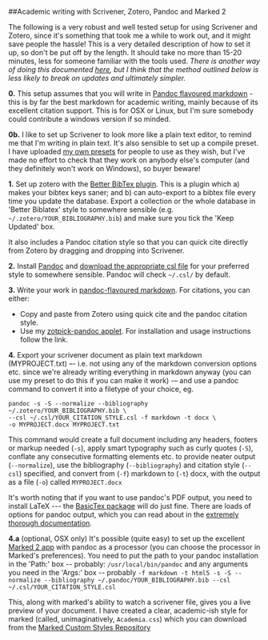 ##Academic writing with Scrivener, Zotero, Pandoc and Marked 2

The following is a very robust and well tested setup for using Scrivener and Zotero, since it's something that took me a while to work out, and it might save people the hassle! This is a very detailed description of how to set it up, so don't be put off by the length. It should take no more than 15-20 minutes, less for someone familiar with the tools used. *There is another way of doing this documented [here](https://zotplus.github.io/better-bibtex/cayw.html), but I think that the method outlined below is less likely to break on updates and ultimately simpler.*

**0.** This setup assumes that you will write in [Pandoc flavoured markdown](http://johnmacfarlane.net/pandoc/README.html#pandocs-markdown) - this is by far the best markdown for academic writing, mainly because of its excellent citation support. This is for OSX or Linux, but I'm sure somebody could contribute a windows version if so minded.

**0b.** I like to set up Scrivener to look more like a plain text editor, to remind me that I'm writing in plain text. It's also sensible to set up a compile preset. I have uploaded [my own presets](https://github.com/davepwsmith/academic-scrivener-howto/releases/download/1.0/prefs.zip) for people to use as they wish, but I've made no effort to check that they work on anybody else's computer (and they definitely won't work on Windows), so buyer beware!

**1.** Set up zotero with the [Better BibTex plugin](https://zotplus.github.io/better-bibtex/). This is a plugin which a) makes your bibtex keys saner; and b) can auto-export to a bibtex file every time you update the database. Export a collection or the whole database in 'Better Biblatex' style to somewhere sensible (e.g. `~/.zotero/YOUR_BIBLIOGRAPHY.bib`) and make sure you tick the 'Keep Updated' box. 

It also includes a Pandoc citation style so that you can quick cite directly from Zotero by dragging and dropping into Scrivener.

**2.** Install [Pandoc](http://pandoc.org/) and [download the appropriate csl file](http://citationstyles.org/) for your preferred style to somewhere sensible. Pandoc will check `~/.csl/` by default.

**3.** Write your work in [pandoc-flavoured markdown](http://pandoc.org/README.html#pandocs-markdown). For citations, you can either:
- Copy and paste from Zotero using quick cite and the pandoc citation style.
- Use my [zotpick-pandoc applet](https://github.com/davepwsmith/zotpick-applescript). For installation and usage instructions follow the link.

**4.** Export your scrivener document as plain text markdown (MYPROJECT.txt) –- i.e. not using any of the markdown conversion options etc. since we're already writing everything in markdown anyway (you can use my preset to do this if you can make it work) -– and use a pandoc command to convert it into a filetype of your choice, eg.

```
pandoc -s -S --normalize --bibliography ~/.zotero/YOUR_BIBLIOGRAPHY.bib \
--csl ~/.csl/YOUR_CITATION_STYLE.csl -f markdown -t docx \
-o MYPROJECT.docx MYPROJECT.txt
```

This command would create a full document including any headers, footers or markup needed (`-s`), apply smart typography such as curly quotes (`-S`), conflate any consecutive formatting elements etc. to provide neater output (`--normalize`), use the bibliography (`--bibliography`) and citation style (`--csl`) specified, and convert from (`-f`) markdown to (`-t`) docx, with the output as a file (`-o`) called `MYPROJECT.docx`
 
It's worth noting that if you want to use pandoc's PDF output, you need to install LaTeX --- the [BasicTex package](http://mirror.ctan.org/systems/mac/mactex/mactex-basic.pkg) will do just fine. There are loads of options for pandoc output, which you can read about in the [extremely thorough documentation](http://pandoc.org/README.html).

**4.a** (optional, OSX only) It's possible (quite easy) to set up the excellent  [Marked 2 app](http://marked2app.com) with pandoc as a processor (you can choose the processor in Marked's preferences). You need to put the path to your pandoc installation in the 'Path:' box  -- probably: `/usr/local/bin/pandoc` and any arguments you need in the 'Args:' box -- probably `-f markdown -t html5 -s -S --normalize --bibliography ~/.pandoc/YOUR_BIBLIOGRAPHY.bib --csl ~/.csl/YOUR_CITATION_STYLE.csl`

This, along with marked's ability to watch a scrivener file, gives you a live preview of your document. I have created a clear, academic-ish style for marked (called, unimaginatively, `Academia.css`) which you can download from the [Marked Custom Styles Repository](https://github.com/ttscoff/MarkedCustomStyles)
